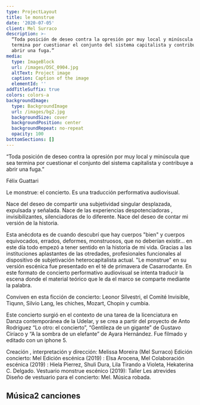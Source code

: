 ```yaml
---
type: ProjectLayout
title: le monstrue
date: '2020-07-05'
client: Mel Surraco
description: >-
  “Toda posición de deseo contra la opresión por muy local y minúscula que sea
  termina por cuestionar el conjunto del sistema capitalista y contribuye a
  abrir una fuga.”
media:
  type: ImageBlock
  url: /images/DSC_0904.jpg
  altText: Project image
  caption: Caption of the image
  elementId: ''
addTitleSuffix: true
colors: colors-a
backgroundImage:
  type: BackgroundImage
  url: /images/bg2.jpg
  backgroundSize: cover
  backgroundPosition: center
  backgroundRepeat: no-repeat
  opacity: 100
bottomSections: []
---
```

“Toda posición de deseo contra la opresión por muy local y minúscula que sea termina por cuestionar el conjunto del sistema capitalista y contribuye a abrir una fuga.”

Félix Guattari

Le monstrue: el concierto. 
Es una traducción performativa audiovisual.

Nace del deseo de compartir una subjetividad singular desplazada, expulsada y señalada.
Nace de las experiencias despotenciadoras , invisibilizantes, silenciadoras de lo diferente.
Nace del deseo de contar mi versión de la historia. 

Esta anécdota es de cuando descubrí que hay cuerpos "bien" y cuerpos equivocados, errados, deformes, monstruosos, que no deberían existir… en este día todo empezó a tener sentido en la historia de mi vida. Gracias a las instituciones aplastantes de las otredades, profesionales funcionales al dispositivo de subjetivación heterocapitalista actual. 
"Le monstrue" en su versión escénica fue presentado en el té de primavera de Casarrodante.  En este formato de concierto performativo audiovisual se intenta traducir la escena donde el material teórico que le da el marco se comparte mediante la palabra.

Conviven en esta ficción de concierto: Leonor Silvestri, el Comité Invisible, Tiqunn, Silvio Lang, les chiches, Mozart, Chopin y cumbia. 

Este concierto surgió en el contexto de una tarea de la licenciatura en Danza contemporánea de la Udelar, y se crea a partir del proyecto de Anto Rodríguez “Lo otro: el concierto”, “Gentileza de un gigante” de Gustavo Ciríaco  y “A la sombra de un elefante” de Ayara Hernández. 
Fue filmado y editado con un iphone 5. 

Creación , interpretación y dirección: Melissa Moreira (Mel Surraco)
Edición concierto: Mel
Edición escénica (2019) : Elsa Arocena, Mel 
Colaboración escénica (2019) : Hiela Pierrez, Shuli Dura, Lila Tirando a Violeta, Hekaterina C. Delgado. 
Vestuario monstrue escénico (2019): Taller Les atrevides 
Diseño de vestuario para el concierto: Mel. 
Música robada.

## Música2 canciones



